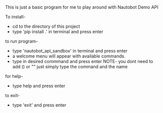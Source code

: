 This is just a basic program for me to play around with Nautobot Demo API

To install-
* cd to the directory of this project
*  type 'pip install .' in terminal and press enter


to run program-
* type 'nautobot_api_sandbox' in terminal and press enter
* a welcome menu will appear with available commands. 
* type in desired commmand and press enter NOTE- you dont need to add () or "" just simply type the command and the name 

for help-
* type help and press enter

to exit-
* type 'exit' and press enter